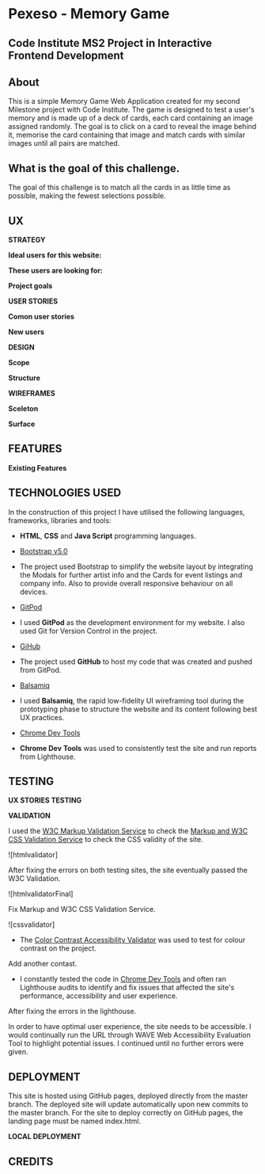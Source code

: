 # Pexeso - Memory Game

## Code Institute MS2 Project in Interactive Frontend Development

## About

This is a simple Memory Game Web Application created for my second Milestone project with Code Institute. The game is designed to test a user's memory and is made up of a deck of cards, each card containing an image assigned randomly. The goal is to click on a card to reveal the image behind it, memorise the card containing that image and match cards with similar images until all pairs are matched.

## What is the goal of this challenge.

The goal of this challenge is to match all the cards in as little time as possible, making the fewest selections possible.






## UX

**STRATEGY**


**Ideal users for this website:**


**These users are looking for:**


**Project goals**


**USER STORIES**

**Comon user stories**


**New users**



**DESIGN**

**Scope**


**Structure**


**WIREFRAMES**

**Sceleton** 


**Surface**


## FEATURES


**Existing Features**


## TECHNOLOGIES USED

In the construction of this project I have utilised the following languages, frameworks, libraries and tools:

* **HTML**, **CSS** and **Java Script** programming languages.

* [Bootstrap v5.0](https://getbootstrap.com/docs/5.0/getting-started/introduction/)
* The project used Bootstrap to simplify the website layout by integrating the Modals for further artist info and the Cards for event listings and company info.
  Also to provide overall responsive behaviour on all devices.

* [GitPod](https://www.gitpod.io/)
* I used **GitPod** as the development environment for my website. I also used Git for Version Control in the project.  

* [GiHub](https://github.com/)
* The project used **GitHub** to host my code that was created and pushed from GitPod.

* [Balsamiq](https://balsamiq.com/)
* I used **Balsamiq**, the rapid low-fidelity UI wireframing tool during the prototyping phase to structure the website and its content following best UX practices.

* [Chrome Dev Tools](https://developer.chrome.com/docs/devtools/)
* **Chrome Dev Tools** was used to consistently test the site and run reports from Lighthouse.



## TESTING

**UX STORIES TESTING**


**VALIDATION**

I used the [W3C Markup Validation Service](https://validator.w3.org/) to check the [Markup and W3C CSS Validation Service](https://jigsaw.w3.org/css-validator/) to check the CSS validity of the site.

![htmlvalidator]

After fixing the errors on both testing sites, the site eventually passed the W3C Validation.

![htmlvalidatorFinal]

Fix Markup and W3C CSS Validation Service.

![cssvalidator]

* The [Color Contrast Accessibility Validator](https://color.a11y.com/Contrast/) was used to test for colour contrast on the project.

Add another contast.


* I constantly tested the code in [Chrome Dev Tools](https://developer.chrome.com/docs/) and often ran Lighthouse audits to identify and fix issues that affected the site's performance, accessibility and user experience.


After fixing the errors in the lighthouse.



In order to have optimal user experience, the site needs to be accessible. I would continually run the URL through WAVE Web Accessibility Evaluation Tool to highlight potential issues. I continued until no further errors were given.




## DEPLOYMENT

This site is hosted using GitHub pages, deployed directly from the master branch.
The deployed site will update automatically upon new commits to the master branch.
For the site to deploy correctly on GitHub pages, the landing page must be named index.html.

**LOCAL DEPLOYMENT**


## CREDITS

